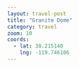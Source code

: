 ```yaml
---
layout: travel-post
title: "Granite Dome"
category: travel
zoom: 10
coords:
  - lat: 38.215140
    lng: -119.746106
---
```

